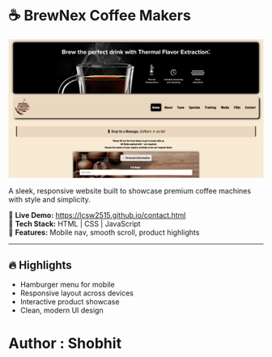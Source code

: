 # ☕ BrewNex Coffee Makers

![image alt](https://github.com/LCSW2515/LCSW2515.github.io/blob/main/websitess.png?raw=true)


A sleek, responsive website built to showcase premium coffee machines with style and simplicity.

🚀 **Live Demo:** https://lcsw2515.github.io/contact.html  
🎨 **Tech Stack:** HTML | CSS | JavaScript  
📱 **Features:** Mobile nav, smooth scroll, product highlights

---

## 🔥 Highlights

- Hamburger menu for mobile
- Responsive layout across devices
- Interactive product showcase
- Clean, modern UI design

# Author : Shobhit
